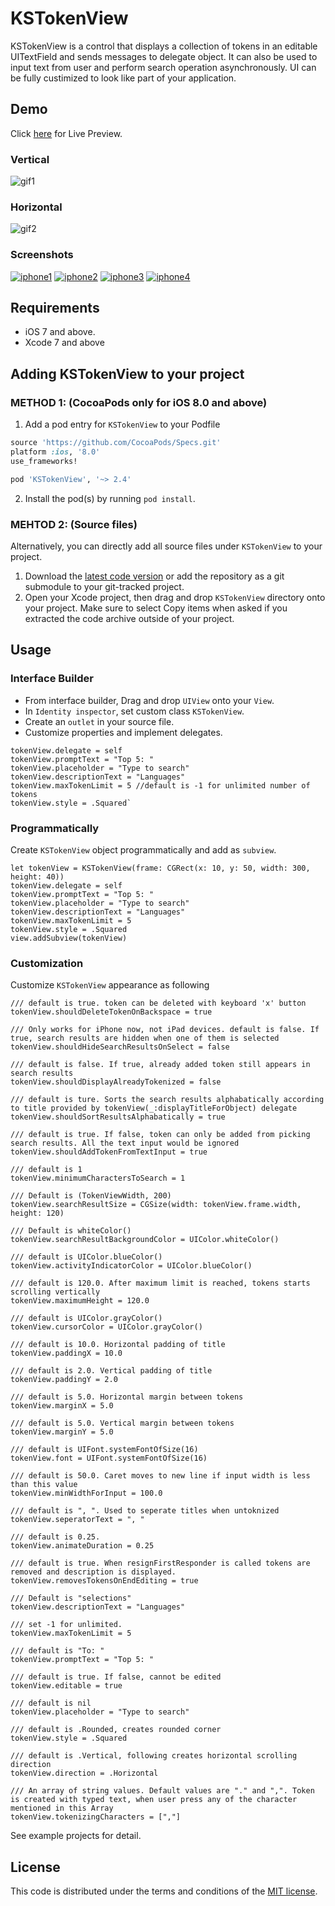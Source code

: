 KSTokenView
===========
KSTokenView is a control that displays a collection of tokens in an editable UITextField and sends messages to delegate object. It can also be used to input text from user and perform search operation asynchronously. UI can be fully custimized to look like part of your application.

## Demo
Click [here](https://appetize.io/app/0kzy34tyg761punebrcc1x556w) for Live Preview.
### Vertical
![gif1](https://raw.githubusercontent.com/khawars/KSTokenView/screenshots/screenshots/gif1.gif)

### Horizontal
![gif2](https://raw.githubusercontent.com/khawars/KSTokenView/screenshots/screenshots/gif2.gif)

### Screenshots
[![iphone1](https://raw.githubusercontent.com/khawars/KSTokenView/screenshots/screenshots/iphone1-thumb.png)](https://raw.githubusercontent.com/khawars/KSTokenView/screenshots/screenshots/iphone1.png)
[![iphone2](https://raw.githubusercontent.com/khawars/KSTokenView/screenshots/screenshots/iphone2-thumb.png)](https://raw.githubusercontent.com/khawars/KSTokenView/screenshots/screenshots/iphone2.png)
[![iphone3](https://raw.githubusercontent.com/khawars/KSTokenView/screenshots/screenshots/iphone3-thumb.png)](https://raw.githubusercontent.com/khawars/KSTokenView/screenshots/screenshots/iphone3.png)
[![iphone4](https://raw.githubusercontent.com/khawars/KSTokenView/screenshots/screenshots/iphone4-thumb.png)](https://raw.githubusercontent.com/khawars/KSTokenView/screenshots/screenshots/iphone4.png)

## Requirements

- iOS 7 and above.
- Xcode 7 and above


## Adding KSTokenView to your project

### METHOD 1: (CocoaPods only for iOS 8.0 and above)
1. Add a pod entry for `KSTokenView` to your Podfile

```ruby
source 'https://github.com/CocoaPods/Specs.git'
platform :ios, '8.0'
use_frameworks!

pod 'KSTokenView', '~> 2.4'
``` 

2. Install the pod(s) by running `pod install`.

### MEHTOD 2: (Source files)
Alternatively, you can directly add all source files under `KSTokenView` to your project.

1. Download the [latest code version](https://github.com/khawars/KSTokenView/archive/master.zip) or add the repository as a git submodule to your git-tracked project.
2. Open your Xcode project, then drag and drop `KSTokenView` directory onto your project. Make sure to select Copy items when asked if you extracted the code archive outside of your project.


## Usage

### Interface Builder
- From interface builder, Drag and drop `UIView` onto your `View`.
- In `Identity inspector`, set custom class `KSTokenView`.
- Create an `outlet` in your source file.
- Customize properties and implement delegates.
```
tokenView.delegate = self
tokenView.promptText = "Top 5: "
tokenView.placeholder = "Type to search"
tokenView.descriptionText = "Languages"
tokenView.maxTokenLimit = 5 //default is -1 for unlimited number of tokens
tokenView.style = .Squared`
```


### Programmatically
Create `KSTokenView` object programmatically and add as `subview`.

```
let tokenView = KSTokenView(frame: CGRect(x: 10, y: 50, width: 300, height: 40))
tokenView.delegate = self
tokenView.promptText = "Top 5: "
tokenView.placeholder = "Type to search"
tokenView.descriptionText = "Languages"
tokenView.maxTokenLimit = 5
tokenView.style = .Squared
view.addSubview(tokenView)
```
### Customization
Customize `KSTokenView` appearance as following

```
/// default is true. token can be deleted with keyboard 'x' button
tokenView.shouldDeleteTokenOnBackspace = true

/// Only works for iPhone now, not iPad devices. default is false. If true, search results are hidden when one of them is selected
tokenView.shouldHideSearchResultsOnSelect = false

/// default is false. If true, already added token still appears in search results
tokenView.shouldDisplayAlreadyTokenized = false

/// default is ture. Sorts the search results alphabatically according to title provided by tokenView(_:displayTitleForObject) delegate
tokenView.shouldSortResultsAlphabatically = true

/// default is true. If false, token can only be added from picking search results. All the text input would be ignored
tokenView.shouldAddTokenFromTextInput = true

/// default is 1
tokenView.minimumCharactersToSearch = 1

/// Default is (TokenViewWidth, 200)
tokenView.searchResultSize = CGSize(width: tokenView.frame.width, height: 120)

/// Default is whiteColor()
tokenView.searchResultBackgroundColor = UIColor.whiteColor()

/// default is UIColor.blueColor()
tokenView.activityIndicatorColor = UIColor.blueColor()

/// default is 120.0. After maximum limit is reached, tokens starts scrolling vertically
tokenView.maximumHeight = 120.0

/// default is UIColor.grayColor()
tokenView.cursorColor = UIColor.grayColor()

/// default is 10.0. Horizontal padding of title
tokenView.paddingX = 10.0

/// default is 2.0. Vertical padding of title
tokenView.paddingY = 2.0

/// default is 5.0. Horizontal margin between tokens
tokenView.marginX = 5.0

/// default is 5.0. Vertical margin between tokens
tokenView.marginY = 5.0

/// default is UIFont.systemFontOfSize(16)
tokenView.font = UIFont.systemFontOfSize(16)

/// default is 50.0. Caret moves to new line if input width is less than this value
tokenView.minWidthForInput = 100.0

/// default is ", ". Used to seperate titles when untoknized
tokenView.seperatorText = ", "

/// default is 0.25.
tokenView.animateDuration = 0.25

/// default is true. When resignFirstResponder is called tokens are removed and description is displayed.
tokenView.removesTokensOnEndEditing = true

/// Default is "selections"
tokenView.descriptionText = "Languages"

/// set -1 for unlimited.
tokenView.maxTokenLimit = 5

/// default is "To: "
tokenView.promptText = "Top 5: "

/// default is true. If false, cannot be edited
tokenView.editable = true

/// default is nil
tokenView.placeholder = "Type to search"

/// default is .Rounded, creates rounded corner
tokenView.style = .Squared

/// default is .Vertical, following creates horizontal scrolling direction
tokenView.direction = .Horizontal

/// An array of string values. Default values are "." and ",". Token is created with typed text, when user press any of the character mentioned in this Array
tokenView.tokenizingCharacters = [","]
```
See example projects for detail.

## License
This code is distributed under the terms and conditions of the [MIT license](LICENSE). 
